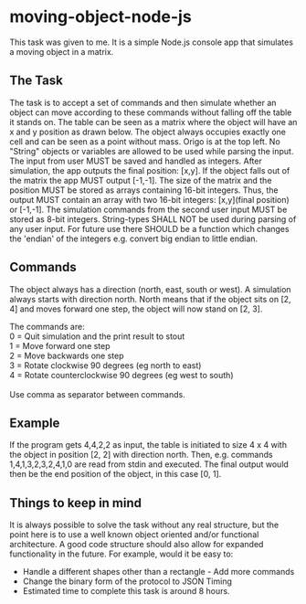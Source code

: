 # moving-object-node-js
This task was given to me. It is a simple Node.js console app that simulates a moving object in a matrix. 

## The Task
The task is to accept a set of commands and then simulate whether an object can move according to these commands without 
falling off the table it stands on. The table can be seen as a matrix where the object will have an x and y position as drawn below. 
The object always occupies exactly one cell and can be seen as a point without mass. Origo is at the top left. No "String" 
objects or variables are allowed to be used while parsing the input. The input from user MUST be saved and handled as integers. 
After simulation, the app outputs the final position: [x,y]. If the object falls out of the matrix the app MUST output [-1,-1]. 
The size of the matrix and the position MUST be stored as arrays containing 16-bit integers. Thus, the output MUST contain 
an array with two 16-bit integers: [x,y]\(final position\) or [-1,-1]. The simulation commands from the second user input MUST be stored as 8-bit
integers. String-types SHALL NOT be used during parsing of any user input. For future use there SHOULD be a function which
changes the 'endian' of the integers e.g. convert big endian to little endian.   

## Commands
The object always has a direction (north, east, south or west). A simulation always starts with direction north. 
North means that if the object sits on [2, 4] and moves forward one step, the object will now stand on [2, 3].

The commands are:<br />
0 = Quit simulation and the print result to stout<br />
1 = Move forward one step<br />
2 = Move backwards one step<br />
3 = Rotate clockwise 90 degrees (eg north to east)<br />
4 = Rotate counterclockwise 90 degrees (eg west to south)<br />
<br />
Use comma as separator between commands.

## Example
If the program gets 4,4,2,2 as input, the table is initiated to size 4 x 4 with the object in position [2, 2] with direction 
north. Then, e.g. commands 1,4,1,3,2,3,2,4,1,0 are read from stdin and executed. The final output would then be the end position 
of the object, in this case [0, 1].

## Things to keep in mind
It is always possible to solve the task without any real structure, but the point here is to use a well known object oriented 
and/or functional architecture. A good code structure should also allow for expanded functionality in the future. For example, 
would it be easy to:
- Handle a different shapes other than a rectangle - Add more commands
- Change the binary form of the protocol to JSON Timing
- Estimated time to complete this task is around 8 hours.

